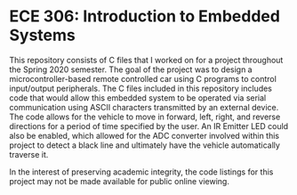 # ECE 306: Introduction to Embedded Systems

This repository consists of C files that I worked on for a project throughout the Spring 2020 semester. The goal of the project was to design a microcontroller-based remote controlled car using C programs to control input/output peripherals. The C files included in this repository includes code that would allow this embedded system to be operated via serial communication using ASCII characters transmitted by an external device. The code allows for the vehicle to move in forward, left, right, and reverse directions for a period of time specified by the user. An IR Emitter LED could also be enabled, which allowed for the ADC converter involved within this project to detect a black line and ultimately have the vehicle automatically traverse it.

In the interest of preserving academic integrity, the code listings for this project may not be made available for public online viewing.
